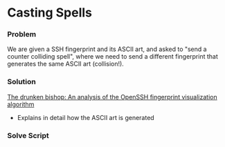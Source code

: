 # Casting Spells

### Problem
<insert pic of the netcat>

We are given a SSH fingerprint and its ASCII art, and asked to "send a counter colliding spell", where we need to send a different fingerprint that generates the same ASCII art (collision!).


### Solution
[The drunken bishop: An analysis of the OpenSSH fingerprint visualization algorithm](http://www.dirk-loss.de/sshvis/drunken_bishop.pdf)
- Explains in detail how the ASCII art is generated


### Solve Script